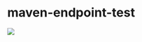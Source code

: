 # maven-endpoint-test
[![](https://jitpack.io/v/NiklasHoltmeyer/maven-endpoint-test.svg)](https://jitpack.io/#NiklasHoltmeyer/maven-endpoint-test)
